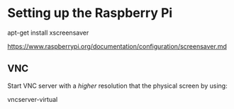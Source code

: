 # Setting up the Raspberry Pi

apt-get install xscreensaver

https://www.raspberrypi.org/documentation/configuration/screensaver.md

## VNC

Start VNC server with a *higher* resolution that the physical screen by using:

   vncserver-virtual
